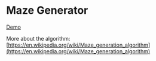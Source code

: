 # Maze Generator

[Demo](https://nerconer.github.io/maze-generator/)

More about the algorithm: [https://en.wikipedia.org/wiki/Maze_generation_algorithm](https://en.wikipedia.org/wiki/Maze_generation_algorithm)
